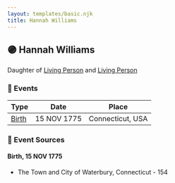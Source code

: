 ```yaml
---
layout: templates/basic.njk
title: Hannah Williams
---
```

## 🟣 Hannah Williams

Daughter of [Living Person](/people/5/55971024) and [Living Person](/people/6/62871690)

### 📆 Events

Type | Date | Place
------ | ------ | ------
[Birth](#event-e4e16fc7-c261-4048-80a6-93649e1110d7) | 15 NOV 1775 | Connecticut, USA

### 📰 Event Sources

#### <a id="event-e4e16fc7-c261-4048-80a6-93649e1110d7"></a> Birth, 15 NOV 1775
* The Town and City of Waterbury, Connecticut  - 154
